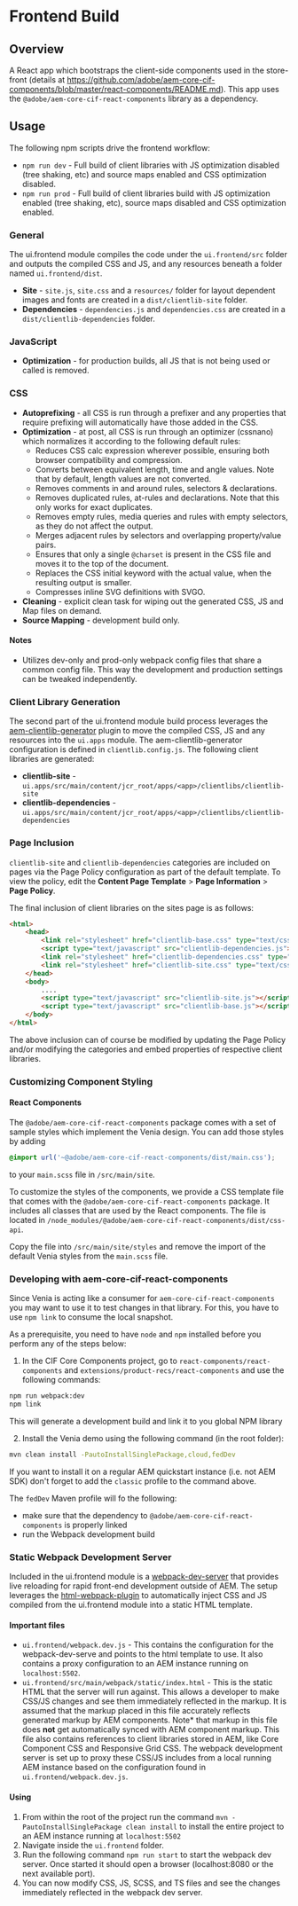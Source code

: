 # Frontend Build

## Overview

A React app which bootstraps the client-side components used in the store-front (details at https://github.com/adobe/aem-core-cif-components/blob/master/react-components/README.md). This app uses the `@adobe/aem-core-cif-react-components` library as a dependency.

## Usage

The following npm scripts drive the frontend workflow:

-   `npm run dev` - Full build of client libraries with JS optimization disabled (tree shaking, etc) and source maps enabled and CSS optimization disabled.
-   `npm run prod` - Full build of client libraries build with JS optimization enabled (tree shaking, etc), source maps disabled and CSS optimization enabled.

### General

The ui.frontend module compiles the code under the `ui.frontend/src` folder and outputs the compiled CSS and JS, and any resources beneath a folder named `ui.frontend/dist`.

-   **Site** - `site.js`, `site.css` and a `resources/` folder for layout dependent images and fonts are created in a `dist/clientlib-site` folder.
-   **Dependencies** - `dependencies.js` and `dependencies.css` are created in a `dist/clientlib-dependencies` folder.

### JavaScript

-   **Optimization** - for production builds, all JS that is not being used or
    called is removed.

### CSS

-   **Autoprefixing** - all CSS is run through a prefixer and any properties that require prefixing will automatically have those added in the CSS.
-   **Optimization** - at post, all CSS is run through an optimizer (cssnano) which normalizes it according to the following default rules:
    -   Reduces CSS calc expression wherever possible, ensuring both browser compatibility and compression.
    -   Converts between equivalent length, time and angle values. Note that by default, length values are not converted.
    -   Removes comments in and around rules, selectors & declarations.
    -   Removes duplicated rules, at-rules and declarations. Note that this only works for exact duplicates.
    -   Removes empty rules, media queries and rules with empty selectors, as they do not affect the output.
    -   Merges adjacent rules by selectors and overlapping property/value pairs.
    -   Ensures that only a single `@charset` is present in the CSS file and moves it to the top of the document.
    -   Replaces the CSS initial keyword with the actual value, when the resulting output is smaller.
    -   Compresses inline SVG definitions with SVGO.
-   **Cleaning** - explicit clean task for wiping out the generated CSS, JS and Map files on demand.
-   **Source Mapping** - development build only.

#### Notes

-   Utilizes dev-only and prod-only webpack config files that share a common config file. This way the development and production settings can be tweaked independently.

### Client Library Generation

The second part of the ui.frontend module build process leverages the [aem-clientlib-generator](https://www.npmjs.com/package/aem-clientlib-generator) plugin to move the compiled CSS, JS and any resources into the `ui.apps` module. The aem-clientlib-generator configuration is defined in `clientlib.config.js`. The following client libraries are generated:

-   **clientlib-site** - `ui.apps/src/main/content/jcr_root/apps/<app>/clientlibs/clientlib-site`
-   **clientlib-dependencies** - `ui.apps/src/main/content/jcr_root/apps/<app>/clientlibs/clientlib-dependencies`

### Page Inclusion

`clientlib-site` and `clientlib-dependencies` categories are included on pages via the Page Policy configuration as part of the default template. To view the policy, edit the **Content Page Template** > **Page Information** > **Page Policy**.

The final inclusion of client libraries on the sites page is as follows:

```html
<html>
    <head>
        <link rel="stylesheet" href="clientlib-base.css" type="text/css" />
        <script type="text/javascript" src="clientlib-dependencies.js"></script>
        <link rel="stylesheet" href="clientlib-dependencies.css" type="text/css" />
        <link rel="stylesheet" href="clientlib-site.css" type="text/css" />
    </head>
    <body>
        ....
        <script type="text/javascript" src="clientlib-site.js"></script>
        <script type="text/javascript" src="clientlib-base.js"></script>
    </body>
</html>
```

The above inclusion can of course be modified by updating the Page Policy and/or modifying the categories and embed properties of respective client libraries.

### Customizing Component Styling
#### React Components
The `@adobe/aem-core-cif-react-components` package comes with a set of sample styles which implement the Venia design. You can add those styles by adding
```css
@import url('~@adobe/aem-core-cif-react-components/dist/main.css');
```
to your `main.scss` file in `/src/main/site`.

To customize the styles of the components, we provide a CSS template file that comes with the `@adobe/aem-core-cif-react-components` package. It includes all classes that are used by the React components. The file is located in `/node_modules/@adobe/aem-core-cif-react-components/dist/css-api`.

Copy the file into `/src/main/site/styles` and remove the import of the default Venia styles from the `main.scss` file.

### Developing with aem-core-cif-react-components

Since Venia is acting like a consumer for `aem-core-cif-react-components` you may want to use it to test changes in that library. For this, you have to use `npm link` to consume the local snapshot.

As a prerequisite, you need to have `node` and `npm` installed before you perform any of the steps below:

1. In the CIF Core Components project, go to `react-components/react-components` and `extensions/product-recs/react-components` and use the following commands:

```bash
npm run webpack:dev
npm link
```

This will generate a development build and link it to you global NPM library

2. Install the Venia demo using the following command (in the root folder):

```bash
mvn clean install -PautoInstallSinglePackage,cloud,fedDev 
```

If you want to install it on a regular AEM quickstart instance (i.e. not AEM SDK) don't forget to add the `classic` profile to the command above.

The `fedDev` Maven profile will fo the following:

-   make sure that the dependency to `@adobe/aem-core-cif-react-components` is properly linked
-   run the Webpack development build

### Static Webpack Development Server

Included in the ui.frontend module is a [webpack-dev-server](https://github.com/webpack/webpack-dev-server) that provides live reloading for rapid front-end development outside of AEM. The setup leverages the [html-webpack-plugin](https://github.com/jantimon/html-webpack-plugin) to automatically inject CSS and JS compiled from the ui.frontend module into a static HTML template.

#### Important files

-   `ui.frontend/webpack.dev.js` - This contains the configuration for the webpack-dev-serve and points to the html template to use. It also contains a proxy configuration to an AEM instance running on `localhost:5502`.
-   `ui.frontend/src/main/webpack/static/index.html` - This is the static HTML that the server will run against. This allows a developer to make CSS/JS changes and see them immediately reflected in the markup. It is assumed that the markup placed in this file accurately reflects generated markup by AEM components. Note\* that markup in this file does **not** get automatically synced with AEM component markup. This file also contains references to client libraries stored in AEM, like Core Component CSS and Responsive Grid CSS. The webpack development server is set up to proxy these CSS/JS includes from a local running AEM instance based on the configuration found in `ui.frontend/webpack.dev.js`.

#### Using

1. From within the root of the project run the command `mvn -PautoInstallSinglePackage clean install` to install the entire project to an AEM instance running at `localhost:5502`
2. Navigate inside the `ui.frontend` folder.
3. Run the following command `npm run start` to start the webpack dev server. Once started it should open a browser (localhost:8080 or the next available port).
4. You can now modify CSS, JS, SCSS, and TS files and see the changes immediately reflected in the webpack dev server.
